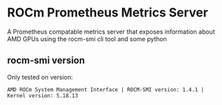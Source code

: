 # ROCm Prometheus Metrics Server

A Prometheus compatable metrics server that exposes information about AMD GPUs using the rocm-smi cli tool and some python

## rocm-smi version

Only tested on version:
```
AMD ROCm System Management Interface | ROCM-SMI version: 1.4.1 | Kernel version: 5.18.13
```
